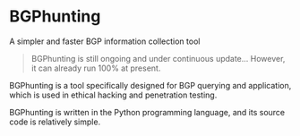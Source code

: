 # BGPhunting
A simpler and faster BGP information collection tool

> BGPhunting is still ongoing and under continuous update... However, it can already run 100% at present.

BGPhunting is a tool specifically designed for BGP querying and application, which is used in ethical hacking and penetration testing.

BGPhunting is written in the Python programming language, and its source code is relatively simple.